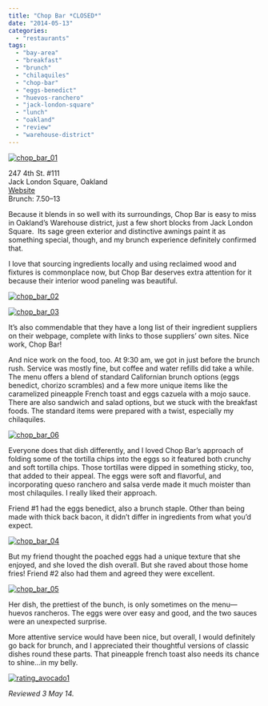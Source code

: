 ```yaml
---
title: "Chop Bar *CLOSED*"
date: "2014-05-13"
categories: 
  - "restaurants"
tags: 
  - "bay-area"
  - "breakfast"
  - "brunch"
  - "chilaquiles"
  - "chop-bar"
  - "eggs-benedict"
  - "huevos-ranchero"
  - "jack-london-square"
  - "lunch"
  - "oakland"
  - "review"
  - "warehouse-district"
---
```


[![chop_bar_01](http://s3.amazonaws.com/thegourmez-wpmedia/2014/05/chop_bar_01-500x332.jpg)](http://www.thegourmez.com/2014/05/chop-bar/chop_bar_01/)

247 4th St. #111\
Jack London Square, Oakland\
[Website](http://www.oaklandchopbar.com/)\
Brunch: $7.50–$13

Because it blends in so well with its surroundings, Chop Bar is easy to miss in Oakland’s Warehouse district, just a few short blocks from Jack London Square.  Its sage green exterior and distinctive awnings paint it as something special, though, and my brunch experience definitely confirmed that.

I love that sourcing ingredients locally and using reclaimed wood and fixtures is commonplace now, but Chop Bar deserves extra attention for it because their interior wood paneling was beautiful.

[![chop_bar_02](http://s3.amazonaws.com/thegourmez-wpmedia/2014/05/chop_bar_02-500x332.jpg)](http://www.thegourmez.com/2014/05/chop-bar/chop_bar_02/)

[![chop_bar_03](http://s3.amazonaws.com/thegourmez-wpmedia/2014/05/chop_bar_03-500x332.jpg)](http://www.thegourmez.com/2014/05/chop-bar/chop_bar_03/)

It’s also commendable that they have a long list of their ingredient suppliers on their webpage, complete with links to those suppliers’ own sites. Nice work, Chop Bar!

And nice work on the food, too. At 9:30 am, we got in just before the brunch rush. Service was mostly fine, but coffee and water refills did take a while. The menu offers a blend of standard Californian brunch options (eggs benedict, chorizo scrambles) and a few more unique items like the caramelized pineapple French toast and eggs cazuela with a mojo sauce. There are also sandwich and salad options, but we stuck with the breakfast foods. The standard items were prepared with a twist, especially my chilaquiles.

[![chop_bar_06](http://s3.amazonaws.com/thegourmez-wpmedia/2014/05/chop_bar_06-500x372.jpg)](http://www.thegourmez.com/2014/05/chop-bar/chop_bar_06/)

Everyone does that dish differently, and I loved Chop Bar’s approach of folding some of the tortilla chips into the eggs so it featured both crunchy and soft tortilla chips. Those tortillas were dipped in something sticky, too, that added to their appeal. The eggs were soft and flavorful, and incorporating queso ranchero and salsa verde made it much moister than most chilaquiles. I really liked their approach.

Friend #1 had the eggs benedict, also a brunch staple. Other than being made with thick back bacon, it didn’t differ in ingredients from what you’d expect.

[![chop_bar_04](http://s3.amazonaws.com/thegourmez-wpmedia/2014/05/chop_bar_04-500x393.jpg)](http://www.thegourmez.com/2014/05/chop-bar/chop_bar_04/)

But my friend thought the poached eggs had a unique texture that she enjoyed, and she loved the dish overall. But she raved about those home fries! Friend #2 also had them and agreed they were excellent.

[![chop_bar_05](http://s3.amazonaws.com/thegourmez-wpmedia/2014/05/chop_bar_05-500x332.jpg)](http://www.thegourmez.com/2014/05/chop-bar/chop_bar_05/)

Her dish, the prettiest of the bunch, is only sometimes on the menu—huevos rancheros. The eggs were over easy and good, and the two sauces were an unexpected surprise.

More attentive service would have been nice, but overall, I would definitely go back for brunch, and I appreciated their thoughtful versions of classic dishes round these parts. That pineapple french toast also needs its chance to shine…in my belly.

[![rating_avocado1](http://s3.amazonaws.com/thegourmez-wpmedia/2009/02/rating_avocado1.gif)](http://www.thegourmez.com/2009/02/restaurant-review-nanas-durham/rating_avocado1/)

_Reviewed 3 May 14._
